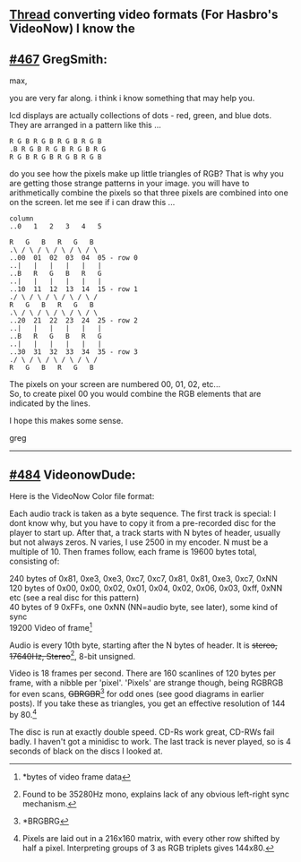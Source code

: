 ## [Thread](https://forum.videohelp.com/threads/123262-converting-video-formats-(For-Hasbro-s-VideoNow)-I-know-the)  converting video formats (For Hasbro's VideoNow) I know the

## [#467](https://forum.videohelp.com/threads/123262-converting-video-formats-(For-Hasbro-s-VideoNow)-I-know-the/page16#post1137756) GregSmith:
max,

you are very far along. i think i know something that may help you.

lcd displays are actually collections of dots - red, green, and blue dots. They are arranged in a pattern like this ...

```
R G B R G B R G B R G B
.B R G B R G B R G B R G
R G B R G B R G B R G B
```

do you see how the pixels make up little triangles of RGB? That is why you are getting those strange patterns in your image. you will have to arithmetically combine the pixels so that three pixels are combined into one on the screen. let me see if i can draw this ...

```
column
..0   1   2   3   4   5

R   G   B   R   G   B
.\ / \ / \ / \ / \ / \
..00  01  02  03  04  05 - row 0
..|   |   |   |   |   |
..B   R   G   B   R   G
..|   |   |   |   |   |
..10  11  12  13  14  15 - row 1
./ \ / \ / \ / \ / \ /
R   G   B   R   G   B
.\ / \ / \ / \ / \ / \
..20  21  22  23  24  25 - row 2
..|   |   |   |   |   |
..B   R   G   B   R   G
..|   |   |   |   |   |
..30  31  32  33  34  35 - row 3
./ \ / \ / \ / \ / \ /
R   G   B   R   G   B
```

The pixels on your screen are numbered 00, 01, 02, etc...  
So, to create pixel 00 you would combine the RGB elements that are indicated by the lines.

I hope this makes some sense.

greg

---

## [#484](https://forum.videohelp.com/threads/123262-converting-video-formats-(For-Hasbro-s-VideoNow)-I-know-the/page17#post1149694) VideonowDude:

Here is the VideoNow Color file format:

Each audio track is taken as a byte sequence. The first track is special: I dont know why, but you have to copy it from a pre-recorded disc for the player to start up. After that, a track starts with N bytes of header, usually but not always zeros. N varies, I use 2500 in my encoder. N must be a multiple of 10. Then frames follow, each frame is 19600 bytes total, consisting of:

240 bytes of 0x81, 0xe3, 0xe3, 0xc7, 0xc7, 0x81, 0x81, 0xe3, 0xc7, 0xNN  
120 bytes of 0x00, 0x00, 0x02, 0x01, 0x04, 0x02, 0x06, 0x03, 0xff, 0xNN etc (see a real disc for this pattern)  
40 bytes of 9 0xFFs, one 0xNN (NN=audio byte, see later), some kind of sync  
19200 Video of frame[^fn484-1]
[^fn484-1]: *bytes of video frame data

Audio is every 10th byte, starting after the N bytes of header. It is ~~stereo, 17640Hz, Stereo~~[^fn484-2], 8-bit unsigned.
[^fn484-2]: Found to be 35280Hz mono, explains lack of any obvious left-right sync mechanism.

Video is 18 frames per second. There are 160 scanlines of 120 bytes per frame, with a nibble per 'pixel'. 'Pixels' are strange though, being RGBRGB for even scans, ~~GBRGBR~~[^fn484-3] for odd ones (see good diagrams in earlier posts). If you take these as triangles, you get an effective resolution of 144 by 80.[^fn484-4]
[^fn484-3]: *BRGBRG
[^fn484-4]: Pixels are laid out in a 216x160 matrix, with every other row shifted by half a pixel. Interpreting groups of 3 as RGB triplets gives 144x80.

The disc is run at exactly double speed. CD-Rs work great, CD-RWs fail badly. I haven't got a minidisc to work. The last track is never played, so is 4 seconds of black on the discs I looked at.
